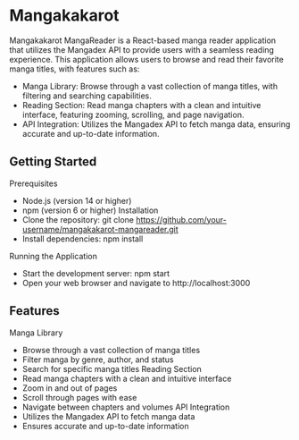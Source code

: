 # Mangakakarot 

Mangakakarot MangaReader is a React-based manga reader application that utilizes the Mangadex API to provide users with a seamless reading experience. This application allows users to browse and read their favorite manga titles, with features such as:

   - Manga Library: Browse through a vast collection of manga titles, with filtering and searching capabilities.
   - Reading Section: Read manga chapters with a clean and intuitive interface, featuring zooming, scrolling, and page navigation.
   - API Integration: Utilizes the Mangadex API to fetch manga data, ensuring accurate and up-to-date information.

## Getting Started
 Prerequisites
 - Node.js (version 14 or higher)
 - npm (version 6 or higher)
Installation
 - Clone the repository: git clone https://github.com/your-username/mangakakarot-mangareader.git
 - Install dependencies: npm install

Running the Application
 - Start the development server: npm start
 - Open your web browser and navigate to http://localhost:3000
## Features

Manga Library
  - Browse through a vast collection of manga titles
  - Filter manga by genre, author, and status
  - Search for specific manga titles
Reading Section
  - Read manga chapters with a clean and intuitive interface
  - Zoom in and out of pages
  - Scroll through pages with ease
  - Navigate between chapters and volumes
API Integration
  - Utilizes the Mangadex API to fetch manga data
  - Ensures accurate and up-to-date information
